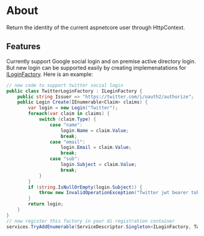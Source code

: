 # About
Return the identity of the current aspnetcore user through HttpContext.

## Features
Currently support Google social login and on premise active directory login.  But new login can be supported easily by creating implemenatations for [ILoginFactory](../Albatross.Authentication/ILoginFactory.cs).  Here is an example:
```c#
// new code to support twitter social login
public class TwitterLoginFactory : ILoginFactory {
	public string Issuer => "https://twitter.com/i/oauth2/authorize";
	public Login Create(IEnumerable<Claim> claims) {
		var login = new Login("Twitter");
		foreach(var claim in claims) {
			switch (claim.Type) {
				case "name":
					login.Name = claim.Value;
					break;
				case "email":
					login.Email = claim.Value;
					break;
				case "sub":
					login.Subject = claim.Value;
					break;
			}
		}
		if (string.IsNullOrEmpty(login.Subject)) {
			throw new InvalidOperationException("Twitter jwt bearer token is missing sub claim.  Make sure the openid scope is included in the authentication request.");
		}
		return login;
	}
}
// now register this factory in your di registration container
services.TryAddEnumerable(ServiceDescriptor.Singleton<ILoginFactory, TwitterLoginFactory>());
```